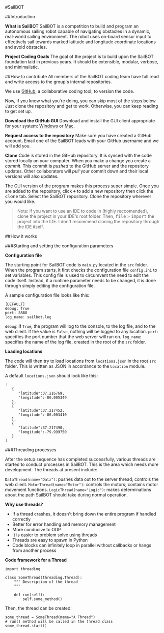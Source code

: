 #SailBOT

##Introduction

**What is SailBOT**
SailBOT is a competition to build and program an autonomous sailing robot capable of navigating obstacles in a dynamic, real-world sailing environment. The robot uses on-board sensor input to effectively sail towards marked latitude and longitude coordinate locations and avoid obstacles.

**Project Coding Goals**
The goal of the project is to build upon the SailBOT foundation laid in previous years. It should be extensible, modular, verbose, and minimalistic.

##How to contribute
All members of the SailBOT coding team have full read and write access to the group's internal repositories.

We use [GitHub](https://github.com/), a collaborative coding tool, to version the code.

Now, if you know what you're doing, you can skip most of the steps below. Just clone the repository and get to work. Otherwise, you can keep reading to get set up.

**Download the GitHub GUI**
Download and install the GUI client appropriate for your system: [Windows](https://windows.github.com/) or [Mac](https://mac.github.com/).

**Request access to the repository**
Make sure you have created a GitHub account. Email one of the SailBOT leads with your GitHub username and we will add you.

**Clone**
Code is stored in the GitHub repository. It is synced with the code stored locally on your computer. When you make a change you create a *commit*. This commit is *pushed* to the GitHub server and the repository updates. Other collaborators will *pull* your commit down and their local versions will also updates.

The GUI version of the program makes this process super simple. Once you are added to the repository, click <kbd>+</kbd> to add a new repository then click the <kbd>clone</kbd> tab. Select the SailBOT repository. Clone the repository wherever you would like.
>Note: if you want to use an IDE to code in (highly reccomended), clone the project in your IDE's root folder. Then, <kbd>file</kbd> > <kbd>import</kbd> the project into the IDE. I don't recommend cloning the repository through the IDE itself.

##How it works

###Starting and setting the configuration parameters

**Configuration file**

The starting point for SailBOT code is `main.py` located in the `src` folder. When the program starts, it first checks the configuration file `config.ini` to set variables. This config file is used to circumvent the need to edit the code itself. Instead, if a runtime parameter needs to be changed, it is done through simply editing the configuration file.

A sample configuration file looks like this:

    [DEFAULT]
    debug: True
    port: 8888
    log_name: sailbot.log

`debug`: if `True`, the program will log to the console, to the log file, and to the web client. If the value is `False`, nothing will be logged to any location.
`port`: specifies the port number that the web server will run on.
`log_name`: specifies the name of the log file, created in the root of the `src` folder.

**Loading locations**

The code will then try to load locations from `locations.json` in the root `src` folder. This is written as JSON in accordance to the `Location` module.

A default `locations.json` should look like this:

    [  
       {  
          "latitude":37.216769,
          "longitude":-80.005349
       },
       {  
          "latitude":37.217452,
          "longitude":-80.003410
       },
       {  
          "latitude":37.217490,
          "longitude":-79.999750
       }
    ]

###Threading processes

After the setup sequence has completed successfully, various threads are started to conduct processes in SailBOT. This is the area which needs more development. The threads at present include:

`DataThread(name="Data")`: pushes data out to the server thread; controls the web client.
`MotorThread(name="Motor")`: controls the motors; contains motor movement functions.
`LogicThread(name="Logic")`: makes determinations about the path SailBOT should take during normal operation.

**Why use threads?**

 - If a thread crashes, it doesn't bring down the entire program if handled correctly
 - Better for error handling and memory management
 - More conducive to OOP
 - It is easier to problem solve using threads
 - Threads are easy to spawn in Python
 - Code blocks can infinitely loop in parallel without callbacks or hangs from another process

**Code framework for a Thread**

    import threading
    
    class SomeThread(threading.Thread):
        """ Description of the thread
        """
        
        def run(self):
            self.some_method()
    
  
Then, the thread can be created:

    some_thread = SomeThread(name="A Thread")
    # run() method will be called in the thread class
    some_thread.start() 

